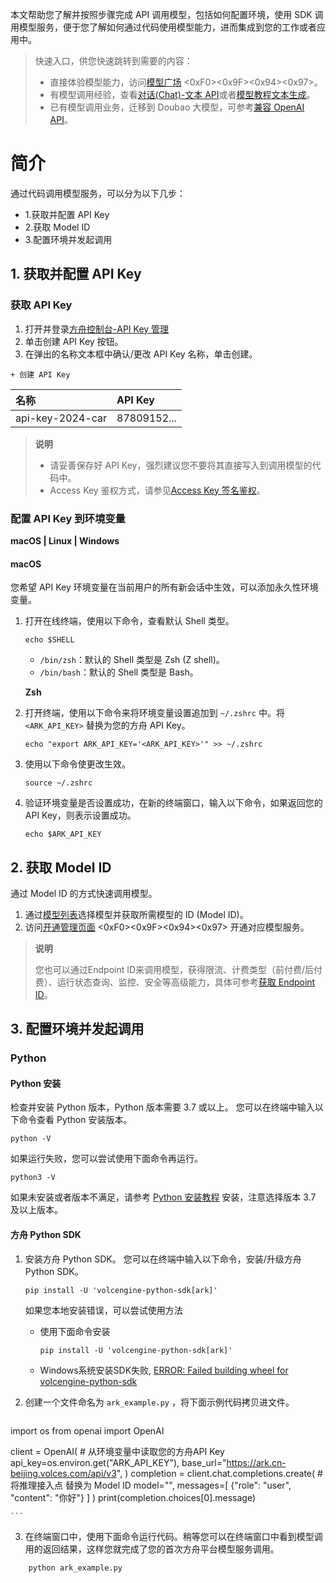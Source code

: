 本文帮助您了解并按照步骤完成 API 调用模型，包括如何配置环境，使用 SDK 调用模型服务，便于您了解如何通过代码使用模型能力，进而集成到您的工作或者应用中。

> 快速入口，供您快速跳转到需要的内容：
>
> *   直接体验模型能力，访问[模型广场](URL_placeholder) <0xF0><0x9F><0x94><0x97>。
> *   有模型调用经验，查看[对话(Chat)-文本 API](URL_placeholder)或者[模型教程文本生成](URL_placeholder)。
> *   已有模型调用业务，迁移到 Doubao 大模型，可参考[兼容 OpenAI API](URL_placeholder)。

# 简介

通过代码调用模型服务，可以分为以下几步：

*   1.获取并配置 API Key
*   2.获取 Model ID
*   3.配置环境并发起调用

## 1. 获取并配置 API Key

### 获取 API Key

1.  打开并登录[方舟控制台-API Key 管理](URL_placeholder) 
2.  单击创建 API Key 按钮。
3.  在弹出的名称文本框中确认/更改 API Key 名称，单击创建。

```
+ 创建 API Key
```

| 名称             | API Key      |
| :--------------- | :----------- |
| api-key-2024-car | 87809152...  |

> **说明**
>
> *   请妥善保存好 API Key，强烈建议您不要将其直接写入到调用模型的代码中。
> *   Access Key 鉴权方式，请参见[Access Key 签名鉴权](URL_placeholder)。

### 配置 API Key 到环境变量

**macOS | Linux | Windows**

#### macOS

您希望 API Key 环境变量在当前用户的所有新会话中生效，可以添加永久性环境变量。

1.  打开在线终端，使用以下命令，查看默认 Shell 类型。
    ```shell
    echo $SHELL
    ```
    *   `/bin/zsh`：默认的 Shell 类型是 Zsh (Z shell)。
    *   `/bin/bash`：默认的 Shell 类型是 Bash。

    **Zsh**
2.  打开终端，使用以下命令来将环境变量设置追加到 `~/.zshrc` 中。将 `<ARK_API_KEY>` 替换为您的方舟 API Key。
    ```shell
    echo "export ARK_API_KEY='<ARK_API_KEY>'" >> ~/.zshrc
    ```
3.  使用以下命令使更改生效。
    ```shell
    source ~/.zshrc
    ```
4.  验证环境变量是否设置成功，在新的终端窗口，输入以下命令，如果返回您的 API Key，则表示设置成功。
    ```shell
    echo $ARK_API_KEY
    ```

## 2. 获取 Model ID

通过 Model ID 的方式快速调用模型。

1.  通过[模型列表](URL_placeholder)选择模型并获取所需模型的 ID (Model ID)。
2.  访问[开通管理页面](URL_placeholder) <0xF0><0x9F><0x94><0x97> 开通对应模型服务。

> **说明**
>
> 您也可以通过Endpoint ID来调用模型，获得限流、计费类型（前付费/后付费）、运行状态查询、监控、安全等高级能力，具体可参考[获取 Endpoint ID](URL_placeholder)。

## 3. 配置环境并发起调用


### Python

#### Python 安装

检查并安装 Python 版本，Python 版本需要 3.7 或以上。
您可以在终端中输入以下命令查看 Python 安装版本。

```shell
python -V
```

如果运行失败，您可以尝试使用下面命令再运行。

```shell
python3 -V
```

如果未安装或者版本不满足，请参考 [Python 安装教程](URL_placeholder) 安装，注意选择版本 3.7 及以上版本。

#### 方舟 Python SDK

1.  安装方舟 Python SDK。
    您可以在终端中输入以下命令，安装/升级方舟 Python SDK。
    ```shell
    pip install -U 'volcengine-python-sdk[ark]'
    ```
    如果您本地安装错误，可以尝试使用方法
    *   使用下面命令安装
        ```shell
        pip install -U 'volcengine-python-sdk[ark]'
        ```
    *   Windows系统安装SDK失败, [ERROR: Failed building wheel for volcengine-python-sdk](URL_placeholder)

2.  创建一个文件命名为 `ark_example.py` ，将下面示例代码拷贝进文件。
    ```python
import os
from openai import OpenAI

client = OpenAI(
    # 从环境变量中读取您的方舟API Key
    api_key=os.environ.get("ARK_API_KEY"), 
    base_url="https://ark.cn-beijing.volces.com/api/v3",
    )
completion = client.chat.completions.create(
    # 将推理接入点 <Model>替换为 Model ID
    model="<Model>",
    messages=[
        {"role": "user", "content": "你好"}
    ]
)
print(completion.choices[0].message)

    ```

3.  在终端窗口中，使用下面命令运行代码。稍等您可以在终端窗口中看到模型调用的返回结果，这样您就完成了您的首次方舟平台模型服务调用。
```shell
    python ark_example.py
```



